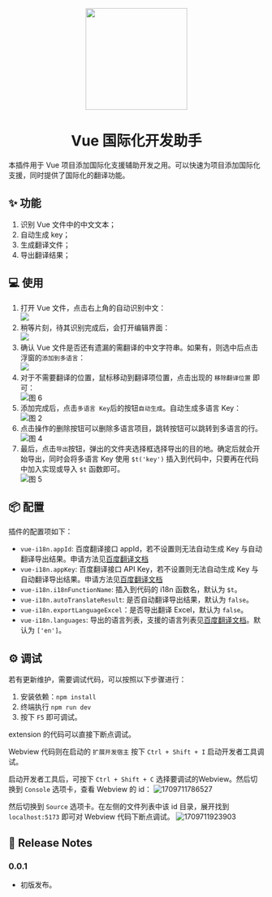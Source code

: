 <p align="center">
  <a href="https://marketplace.visualstudio.com/items?itemName=hancel.vue-i18n">
    <img width="200" src="./assets/logo.png">
  </a>
</p>

<h1 align="center">Vue 国际化开发助手</h1>

本插件用于 Vue 项目添加国际化支援辅助开发之用。可以快速为项目添加国际化支援，同时提供了国际化的翻译功能。

## ✨ 功能

1. 识别 Vue 文件中的中文文本；
2. 自动生成 key；
3. 生成翻译文件；
4. 导出翻译结果；

## 💻 使用

1. 打开 Vue 文件，点击右上角的自动识别中文：  
   ![](./assets/others/1710670745317.jpg)  
2. 稍等片刻，待其识别完成后，会打开编辑界面：  
   ![](assets/others/1710670969422.jpg)  
3. 确认 Vue 文件是否还有遗漏的需翻译的中文字符串。如果有，则选中后点击浮窗的`添加到多语言`：  
   ![](assets/others/1710671072271.jpg)   
4. 对于不需要翻译的位置，鼠标移动到翻译项位置，点击出现的 `移除翻译位置` 即可：  
   ![图 6](assets/others/1710672125889.jpg)  
5. 添加完成后，点击`多语言 Key`后的按钮`自动生成`。自动生成多语言 Key：  
   ![图 2](assets/others/1710671733106.jpg)  
6. 点击操作的删除按钮可以删除多语言项目，跳转按钮可以跳转到多语言的行。  
   ![图 4](assets/others/1710671890941.jpg)     
7. 最后，点击`导出`按钮，弹出的文件夹选择框选择导出的目的地。确定后就会开始导出，同时会将多语言 Key 使用 `$t('key')` 插入到代码中，只要再在代码中加入实现或导入 `$t` 函数即可。  
   ![图 5](assets/others/1710671988125.jpg)  

## 📦 配置

插件的配置项如下：
- `vue-i18n.appId`: 百度翻译接口 appId，若不设置则无法自动生成 Key 与自动翻译导出结果。申请方法见[百度翻译文档](http://api.fanyi.baidu.com/product/113)
- `vue-i18n.appKey`: 百度翻译接口 API Key，若不设置则无法自动生成 Key 与自动翻译导出结果。申请方法见[百度翻译文档](http://api.fanyi.baidu.com/product/113)
- `vue-i18n.i18nFunctionName`: 插入到代码的 i18n 函数名，默认为 `$t`。
- `vue-i18n.autoTranslateResult`: 是否自动翻译导出结果，默认为 `false`。
- `vue-i18n.exportLanguageExcel`：是否导出翻译 Excel，默认为 `false`。
- `vue-i18n.languages`: 导出的语言列表，支援的语言列表见[百度翻译文档](http://api.fanyi.baidu.com/product/113)。默认为 `['en']`。

## ⚙️ 调试

若有更新维护，需要调试代码，可以按照以下步骤进行：

1. 安装依赖：`npm install`
2. 终端执行 `npm run dev`
3. 按下 `F5` 即可调试。

extension 的代码可以直接下断点调试。

Webview 代码则在启动的 `扩展开发宿主` 按下 `Ctrl + Shift + I` 启动开发者工具调试。

启动开发者工具后，可按下 `Ctrl + Shift + C` 选择要调试的Webview。然后切换到 `Console` 选项卡，查看 Webview 的 id：
![1709711786527](assets/others/1709711786527.jpg)  

然后切换到 `Source` 选项卡。在左侧的文件列表中该 id 目录，展开找到 `localhost:5173` 即可对 Webview 代码下断点调试。
![1709711923903](assets/others/1709711923903.jpg)  

## 📄 Release Notes

### 0.0.1

- 初版发布。

